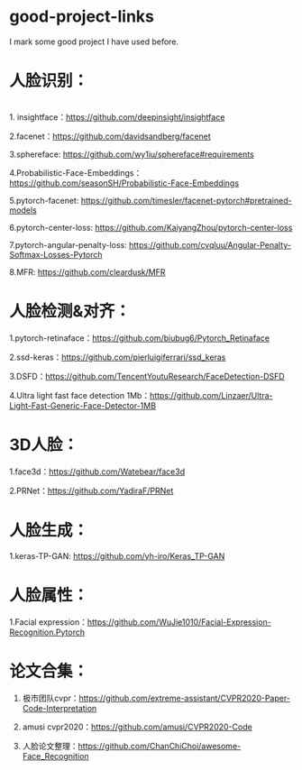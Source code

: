# good-project-links
I mark some good project I have used before.

人脸识别：
======
<br>1. insightface：https://github.com/deepinsight/insightface <br>

2.facenet：https://github.com/davidsandberg/facenet<br>

3.sphereface: https://github.com/wy1iu/sphereface#requirements<br>

4.Probabilistic-Face-Embeddings：https://github.com/seasonSH/Probabilistic-Face-Embeddings<br>

5.pytorch-facenet: https://github.com/timesler/facenet-pytorch#pretrained-models<br>

6.pytorch-center-loss: https://github.com/KaiyangZhou/pytorch-center-loss

7.pytorch-angular-penalty-loss: https://github.com/cvqluu/Angular-Penalty-Softmax-Losses-Pytorch

8.MFR: https://github.com/cleardusk/MFR


人脸检测&对齐：
======
1.pytorch-retinaface：https://github.com/biubug6/Pytorch_Retinaface<br>

2.ssd-keras：https://github.com/pierluigiferrari/ssd_keras<br>

3.DSFD：https://github.com/TencentYoutuResearch/FaceDetection-DSFD<br>

4.Ultra light fast face detection 1Mb：https://github.com/Linzaer/Ultra-Light-Fast-Generic-Face-Detector-1MB<br>


3D人脸：
======
1.face3d：https://github.com/Watebear/face3d<br>

2.PRNet：https://github.com/YadiraF/PRNet<br>


人脸生成：
======
1.keras-TP-GAN: https://github.com/yh-iro/Keras_TP-GAN<br>


人脸属性：
======
1.Facial expression：https://github.com/WuJie1010/Facial-Expression-Recognition.Pytorch<br>


论文合集：
======
1.  极市团队cvpr：https://github.com/extreme-assistant/CVPR2020-Paper-Code-Interpretation<br>

2. amusi cvpr2020：https://github.com/amusi/CVPR2020-Code<br>

3. 人脸论文整理：https://github.com/ChanChiChoi/awesome-Face_Recognition<br>

